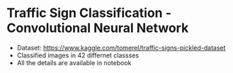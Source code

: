 # Traffic Sign Classification - Convolutional Neural Network

- Dataset: https://www.kaggle.com/tomerel/traffic-signs-pickled-dataset
- Classified images in 42 differnet classses
- All the details are available in notebook
